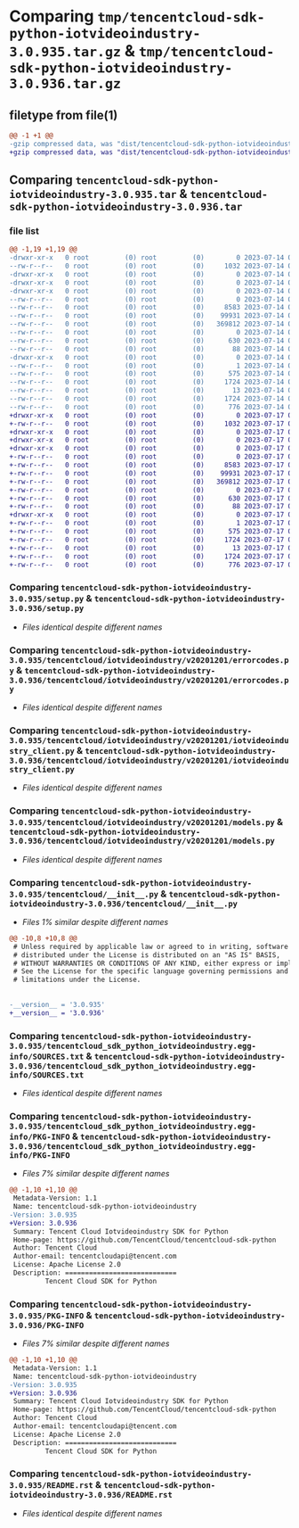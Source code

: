 # Comparing `tmp/tencentcloud-sdk-python-iotvideoindustry-3.0.935.tar.gz` & `tmp/tencentcloud-sdk-python-iotvideoindustry-3.0.936.tar.gz`

## filetype from file(1)

```diff
@@ -1 +1 @@
-gzip compressed data, was "dist/tencentcloud-sdk-python-iotvideoindustry-3.0.935.tar", last modified: Fri Jul 14 00:32:58 2023, max compression
+gzip compressed data, was "dist/tencentcloud-sdk-python-iotvideoindustry-3.0.936.tar", last modified: Mon Jul 17 00:29:29 2023, max compression
```

## Comparing `tencentcloud-sdk-python-iotvideoindustry-3.0.935.tar` & `tencentcloud-sdk-python-iotvideoindustry-3.0.936.tar`

### file list

```diff
@@ -1,19 +1,19 @@
-drwxr-xr-x   0 root         (0) root         (0)        0 2023-07-14 00:32:58.000000 tencentcloud-sdk-python-iotvideoindustry-3.0.935/
--rw-r--r--   0 root         (0) root         (0)     1032 2023-07-14 00:32:58.000000 tencentcloud-sdk-python-iotvideoindustry-3.0.935/setup.py
-drwxr-xr-x   0 root         (0) root         (0)        0 2023-07-14 00:32:58.000000 tencentcloud-sdk-python-iotvideoindustry-3.0.935/tencentcloud/
-drwxr-xr-x   0 root         (0) root         (0)        0 2023-07-14 00:32:58.000000 tencentcloud-sdk-python-iotvideoindustry-3.0.935/tencentcloud/iotvideoindustry/
-drwxr-xr-x   0 root         (0) root         (0)        0 2023-07-14 00:32:58.000000 tencentcloud-sdk-python-iotvideoindustry-3.0.935/tencentcloud/iotvideoindustry/v20201201/
--rw-r--r--   0 root         (0) root         (0)        0 2023-07-14 00:32:58.000000 tencentcloud-sdk-python-iotvideoindustry-3.0.935/tencentcloud/iotvideoindustry/v20201201/__init__.py
--rw-r--r--   0 root         (0) root         (0)     8583 2023-07-14 00:32:58.000000 tencentcloud-sdk-python-iotvideoindustry-3.0.935/tencentcloud/iotvideoindustry/v20201201/errorcodes.py
--rw-r--r--   0 root         (0) root         (0)    99931 2023-07-14 00:32:58.000000 tencentcloud-sdk-python-iotvideoindustry-3.0.935/tencentcloud/iotvideoindustry/v20201201/iotvideoindustry_client.py
--rw-r--r--   0 root         (0) root         (0)   369812 2023-07-14 00:32:58.000000 tencentcloud-sdk-python-iotvideoindustry-3.0.935/tencentcloud/iotvideoindustry/v20201201/models.py
--rw-r--r--   0 root         (0) root         (0)        0 2023-07-14 00:32:58.000000 tencentcloud-sdk-python-iotvideoindustry-3.0.935/tencentcloud/iotvideoindustry/__init__.py
--rw-r--r--   0 root         (0) root         (0)      630 2023-07-14 00:32:58.000000 tencentcloud-sdk-python-iotvideoindustry-3.0.935/tencentcloud/__init__.py
--rw-r--r--   0 root         (0) root         (0)       88 2023-07-14 00:32:58.000000 tencentcloud-sdk-python-iotvideoindustry-3.0.935/setup.cfg
-drwxr-xr-x   0 root         (0) root         (0)        0 2023-07-14 00:32:58.000000 tencentcloud-sdk-python-iotvideoindustry-3.0.935/tencentcloud_sdk_python_iotvideoindustry.egg-info/
--rw-r--r--   0 root         (0) root         (0)        1 2023-07-14 00:32:58.000000 tencentcloud-sdk-python-iotvideoindustry-3.0.935/tencentcloud_sdk_python_iotvideoindustry.egg-info/dependency_links.txt
--rw-r--r--   0 root         (0) root         (0)      575 2023-07-14 00:32:58.000000 tencentcloud-sdk-python-iotvideoindustry-3.0.935/tencentcloud_sdk_python_iotvideoindustry.egg-info/SOURCES.txt
--rw-r--r--   0 root         (0) root         (0)     1724 2023-07-14 00:32:58.000000 tencentcloud-sdk-python-iotvideoindustry-3.0.935/tencentcloud_sdk_python_iotvideoindustry.egg-info/PKG-INFO
--rw-r--r--   0 root         (0) root         (0)       13 2023-07-14 00:32:58.000000 tencentcloud-sdk-python-iotvideoindustry-3.0.935/tencentcloud_sdk_python_iotvideoindustry.egg-info/top_level.txt
--rw-r--r--   0 root         (0) root         (0)     1724 2023-07-14 00:32:58.000000 tencentcloud-sdk-python-iotvideoindustry-3.0.935/PKG-INFO
--rw-r--r--   0 root         (0) root         (0)      776 2023-07-14 00:32:58.000000 tencentcloud-sdk-python-iotvideoindustry-3.0.935/README.rst
+drwxr-xr-x   0 root         (0) root         (0)        0 2023-07-17 00:29:29.000000 tencentcloud-sdk-python-iotvideoindustry-3.0.936/
+-rw-r--r--   0 root         (0) root         (0)     1032 2023-07-17 00:29:29.000000 tencentcloud-sdk-python-iotvideoindustry-3.0.936/setup.py
+drwxr-xr-x   0 root         (0) root         (0)        0 2023-07-17 00:29:29.000000 tencentcloud-sdk-python-iotvideoindustry-3.0.936/tencentcloud/
+drwxr-xr-x   0 root         (0) root         (0)        0 2023-07-17 00:29:29.000000 tencentcloud-sdk-python-iotvideoindustry-3.0.936/tencentcloud/iotvideoindustry/
+drwxr-xr-x   0 root         (0) root         (0)        0 2023-07-17 00:29:29.000000 tencentcloud-sdk-python-iotvideoindustry-3.0.936/tencentcloud/iotvideoindustry/v20201201/
+-rw-r--r--   0 root         (0) root         (0)        0 2023-07-17 00:29:29.000000 tencentcloud-sdk-python-iotvideoindustry-3.0.936/tencentcloud/iotvideoindustry/v20201201/__init__.py
+-rw-r--r--   0 root         (0) root         (0)     8583 2023-07-17 00:29:29.000000 tencentcloud-sdk-python-iotvideoindustry-3.0.936/tencentcloud/iotvideoindustry/v20201201/errorcodes.py
+-rw-r--r--   0 root         (0) root         (0)    99931 2023-07-17 00:29:29.000000 tencentcloud-sdk-python-iotvideoindustry-3.0.936/tencentcloud/iotvideoindustry/v20201201/iotvideoindustry_client.py
+-rw-r--r--   0 root         (0) root         (0)   369812 2023-07-17 00:29:29.000000 tencentcloud-sdk-python-iotvideoindustry-3.0.936/tencentcloud/iotvideoindustry/v20201201/models.py
+-rw-r--r--   0 root         (0) root         (0)        0 2023-07-17 00:29:29.000000 tencentcloud-sdk-python-iotvideoindustry-3.0.936/tencentcloud/iotvideoindustry/__init__.py
+-rw-r--r--   0 root         (0) root         (0)      630 2023-07-17 00:29:29.000000 tencentcloud-sdk-python-iotvideoindustry-3.0.936/tencentcloud/__init__.py
+-rw-r--r--   0 root         (0) root         (0)       88 2023-07-17 00:29:29.000000 tencentcloud-sdk-python-iotvideoindustry-3.0.936/setup.cfg
+drwxr-xr-x   0 root         (0) root         (0)        0 2023-07-17 00:29:29.000000 tencentcloud-sdk-python-iotvideoindustry-3.0.936/tencentcloud_sdk_python_iotvideoindustry.egg-info/
+-rw-r--r--   0 root         (0) root         (0)        1 2023-07-17 00:29:29.000000 tencentcloud-sdk-python-iotvideoindustry-3.0.936/tencentcloud_sdk_python_iotvideoindustry.egg-info/dependency_links.txt
+-rw-r--r--   0 root         (0) root         (0)      575 2023-07-17 00:29:29.000000 tencentcloud-sdk-python-iotvideoindustry-3.0.936/tencentcloud_sdk_python_iotvideoindustry.egg-info/SOURCES.txt
+-rw-r--r--   0 root         (0) root         (0)     1724 2023-07-17 00:29:29.000000 tencentcloud-sdk-python-iotvideoindustry-3.0.936/tencentcloud_sdk_python_iotvideoindustry.egg-info/PKG-INFO
+-rw-r--r--   0 root         (0) root         (0)       13 2023-07-17 00:29:29.000000 tencentcloud-sdk-python-iotvideoindustry-3.0.936/tencentcloud_sdk_python_iotvideoindustry.egg-info/top_level.txt
+-rw-r--r--   0 root         (0) root         (0)     1724 2023-07-17 00:29:29.000000 tencentcloud-sdk-python-iotvideoindustry-3.0.936/PKG-INFO
+-rw-r--r--   0 root         (0) root         (0)      776 2023-07-17 00:29:29.000000 tencentcloud-sdk-python-iotvideoindustry-3.0.936/README.rst
```

### Comparing `tencentcloud-sdk-python-iotvideoindustry-3.0.935/setup.py` & `tencentcloud-sdk-python-iotvideoindustry-3.0.936/setup.py`

 * *Files identical despite different names*

### Comparing `tencentcloud-sdk-python-iotvideoindustry-3.0.935/tencentcloud/iotvideoindustry/v20201201/errorcodes.py` & `tencentcloud-sdk-python-iotvideoindustry-3.0.936/tencentcloud/iotvideoindustry/v20201201/errorcodes.py`

 * *Files identical despite different names*

### Comparing `tencentcloud-sdk-python-iotvideoindustry-3.0.935/tencentcloud/iotvideoindustry/v20201201/iotvideoindustry_client.py` & `tencentcloud-sdk-python-iotvideoindustry-3.0.936/tencentcloud/iotvideoindustry/v20201201/iotvideoindustry_client.py`

 * *Files identical despite different names*

### Comparing `tencentcloud-sdk-python-iotvideoindustry-3.0.935/tencentcloud/iotvideoindustry/v20201201/models.py` & `tencentcloud-sdk-python-iotvideoindustry-3.0.936/tencentcloud/iotvideoindustry/v20201201/models.py`

 * *Files identical despite different names*

### Comparing `tencentcloud-sdk-python-iotvideoindustry-3.0.935/tencentcloud/__init__.py` & `tencentcloud-sdk-python-iotvideoindustry-3.0.936/tencentcloud/__init__.py`

 * *Files 1% similar despite different names*

```diff
@@ -10,8 +10,8 @@
 # Unless required by applicable law or agreed to in writing, software
 # distributed under the License is distributed on an "AS IS" BASIS,
 # WITHOUT WARRANTIES OR CONDITIONS OF ANY KIND, either express or implied.
 # See the License for the specific language governing permissions and
 # limitations under the License.
 
 
-__version__ = '3.0.935'
+__version__ = '3.0.936'
```

### Comparing `tencentcloud-sdk-python-iotvideoindustry-3.0.935/tencentcloud_sdk_python_iotvideoindustry.egg-info/SOURCES.txt` & `tencentcloud-sdk-python-iotvideoindustry-3.0.936/tencentcloud_sdk_python_iotvideoindustry.egg-info/SOURCES.txt`

 * *Files identical despite different names*

### Comparing `tencentcloud-sdk-python-iotvideoindustry-3.0.935/tencentcloud_sdk_python_iotvideoindustry.egg-info/PKG-INFO` & `tencentcloud-sdk-python-iotvideoindustry-3.0.936/tencentcloud_sdk_python_iotvideoindustry.egg-info/PKG-INFO`

 * *Files 7% similar despite different names*

```diff
@@ -1,10 +1,10 @@
 Metadata-Version: 1.1
 Name: tencentcloud-sdk-python-iotvideoindustry
-Version: 3.0.935
+Version: 3.0.936
 Summary: Tencent Cloud Iotvideoindustry SDK for Python
 Home-page: https://github.com/TencentCloud/tencentcloud-sdk-python
 Author: Tencent Cloud
 Author-email: tencentcloudapi@tencent.com
 License: Apache License 2.0
 Description: ============================
         Tencent Cloud SDK for Python
```

### Comparing `tencentcloud-sdk-python-iotvideoindustry-3.0.935/PKG-INFO` & `tencentcloud-sdk-python-iotvideoindustry-3.0.936/PKG-INFO`

 * *Files 7% similar despite different names*

```diff
@@ -1,10 +1,10 @@
 Metadata-Version: 1.1
 Name: tencentcloud-sdk-python-iotvideoindustry
-Version: 3.0.935
+Version: 3.0.936
 Summary: Tencent Cloud Iotvideoindustry SDK for Python
 Home-page: https://github.com/TencentCloud/tencentcloud-sdk-python
 Author: Tencent Cloud
 Author-email: tencentcloudapi@tencent.com
 License: Apache License 2.0
 Description: ============================
         Tencent Cloud SDK for Python
```

### Comparing `tencentcloud-sdk-python-iotvideoindustry-3.0.935/README.rst` & `tencentcloud-sdk-python-iotvideoindustry-3.0.936/README.rst`

 * *Files identical despite different names*

